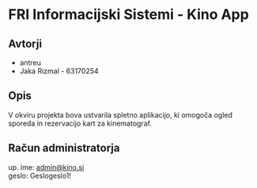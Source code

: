 # FRI Informacijski Sistemi - Kino App
## Avtorji
* antreu
* Jaka Rizmal - 63170254
## Opis
V okviru projekta bova ustvarila spletno aplikacijo, ki omogoča ogled sporeda in rezervacijo kart za kinematograf.

## Račun administratorja
up. ime: admin@kino.si  
geslo: Geslogeslo1!
